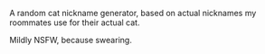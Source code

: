 A random cat nickname generator, based on actual nicknames my roommates use for their actual cat.

Mildly NSFW, because swearing.